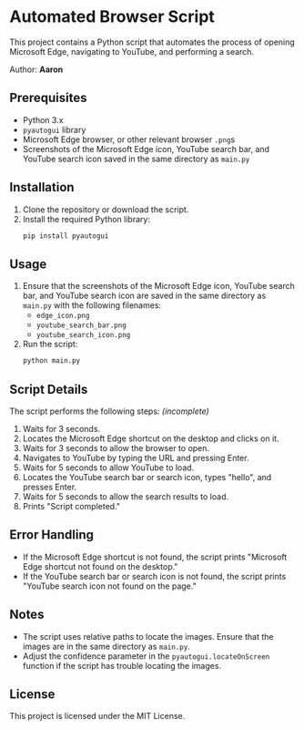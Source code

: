 # Automated Browser Script

This project contains a Python script that automates the process of opening Microsoft Edge, navigating to YouTube, and performing a search.</br>

Author: **Aaron**

## Prerequisites

- Python 3.x
- `pyautogui` library
- Microsoft Edge browser, or other relevant browser `.png`s
- Screenshots of the Microsoft Edge icon, YouTube search bar, and YouTube search icon saved in the same directory as `main.py`

## Installation

1. Clone the repository or download the script.
2. Install the required Python library:
   ```sh
   pip install pyautogui
   ```

## Usage

1. Ensure that the screenshots of the Microsoft Edge icon, YouTube search bar, and YouTube search icon are saved in the same directory as `main.py` with the following filenames:
   - `edge_icon.png`
   - `youtube_search_bar.png`
   - `youtube_search_icon.png`
2. Run the script:
   ```sh
   python main.py
   ```

## Script Details

The script performs the following steps: _(incomplete)_

1. Waits for 3 seconds.
2. Locates the Microsoft Edge shortcut on the desktop and clicks on it.
3. Waits for 3 seconds to allow the browser to open.
4. Navigates to YouTube by typing the URL and pressing Enter.
5. Waits for 5 seconds to allow YouTube to load.
6. Locates the YouTube search bar or search icon, types "hello", and presses Enter.
7. Waits for 5 seconds to allow the search results to load.
8. Prints "Script completed."

## Error Handling

- If the Microsoft Edge shortcut is not found, the script prints "Microsoft Edge shortcut not found on the desktop."
- If the YouTube search bar or search icon is not found, the script prints "YouTube search icon not found on the page."

## Notes

- The script uses relative paths to locate the images. Ensure that the images are in the same directory as `main.py`.
- Adjust the confidence parameter in the `pyautogui.locateOnScreen` function if the script has trouble locating the images.

## License

This project is licensed under the MIT License.
